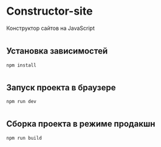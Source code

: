 # Constructor-site
Конструктор сайтов на JavaScript
# <h2>Установка зависимостей</h2>
```
npm install
```
# <h2>Запуск проекта в браузере</h2>
```
npm run dev
```
# <h2>Сборка проекта в режиме продакшн</h2>
```
npm run build
```
